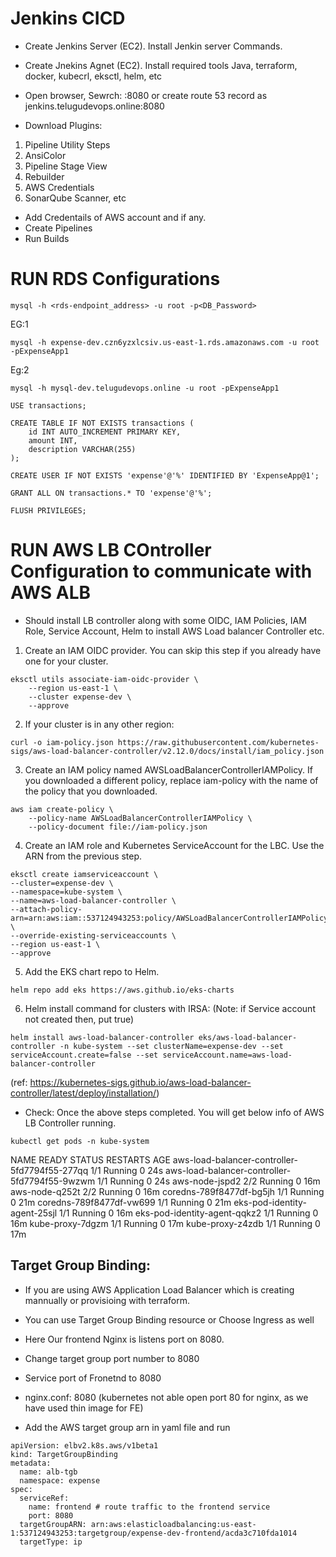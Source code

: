 # Jenkins CICD
* Create Jenkins Server (EC2). Install Jenkin server Commands.
* Create Jnekins Agnet (EC2). Install required tools Java, terraform, docker, kubecrl, eksctl, helm, etc

* Open browser, Sewrch: <Jenkins-Server-public-ip>:8080 or create route 53 record as jenkins.telugudevops.online:8080

* Download Plugins:
1. Pipeline Utility Steps
2. AnsiColor
3. Pipeline Stage View
4. Rebuilder
5. AWS Credentials
6. SonarQube Scanner, etc

* Add Credentails of AWS account and if any.
* Create Pipelines
* Run Builds


# RUN RDS Configurations

```
mysql -h <rds-endpoint_address> -u root -p<DB_Password>
```
EG:1
``` 
mysql -h expense-dev.czn6yzxlcsiv.us-east-1.rds.amazonaws.com -u root -pExpenseApp1
```
Eg:2
```
mysql -h mysql-dev.telugudevops.online -u root -pExpenseApp1
```

```
USE transactions;
```
```
CREATE TABLE IF NOT EXISTS transactions (
    id INT AUTO_INCREMENT PRIMARY KEY,
    amount INT,
    description VARCHAR(255)
);
```

```
CREATE USER IF NOT EXISTS 'expense'@'%' IDENTIFIED BY 'ExpenseApp@1';

```

```
GRANT ALL ON transactions.* TO 'expense'@'%';
```

```
FLUSH PRIVILEGES;
```
# RUN AWS LB COntroller Configuration to communicate with AWS ALB
* Should install LB controller along with some OIDC, IAM Policies, IAM Role, Service Account, Helm to install AWS Load balancer Controller etc.

1. Create an IAM OIDC provider. You can skip this step if you already have one for your cluster.
```
eksctl utils associate-iam-oidc-provider \
    --region us-east-1 \
    --cluster expense-dev \
    --approve
```
2. If your cluster is in any other region:
```
curl -o iam-policy.json https://raw.githubusercontent.com/kubernetes-sigs/aws-load-balancer-controller/v2.12.0/docs/install/iam_policy.json
```
3. Create an IAM policy named AWSLoadBalancerControllerIAMPolicy. If you downloaded a different policy, replace iam-policy with the name of the policy that you downloaded.
```
aws iam create-policy \
    --policy-name AWSLoadBalancerControllerIAMPolicy \
    --policy-document file://iam-policy.json
```
4. Create an IAM role and Kubernetes ServiceAccount for the LBC. Use the ARN from the previous step.
```
eksctl create iamserviceaccount \
--cluster=expense-dev \
--namespace=kube-system \
--name=aws-load-balancer-controller \
--attach-policy-arn=arn:aws:iam::537124943253:policy/AWSLoadBalancerControllerIAMPolicy \
--override-existing-serviceaccounts \
--region us-east-1 \
--approve
```

5. Add the EKS chart repo to Helm.
```
helm repo add eks https://aws.github.io/eks-charts
```

6. Helm install command for clusters with IRSA: (Note: if Service account not created then, put true)
```
helm install aws-load-balancer-controller eks/aws-load-balancer-controller -n kube-system --set clusterName=expense-dev --set serviceAccount.create=false --set serviceAccount.name=aws-load-balancer-controller
```
(ref: https://kubernetes-sigs.github.io/aws-load-balancer-controller/latest/deploy/installation/)

* Check: Once the above steps completed. You will get below info of AWS LB Controller running.
```
kubectl get pods -n kube-system
```
NAME                                            READY   STATUS    RESTARTS   AGE
aws-load-balancer-controller-5fd7794f55-277qq   1/1     Running   0          24s
aws-load-balancer-controller-5fd7794f55-9wzwm   1/1     Running   0          24s
aws-node-jspd2                                  2/2     Running   0          16m
aws-node-q252t                                  2/2     Running   0          16m
coredns-789f8477df-bg5jh                        1/1     Running   0          21m
coredns-789f8477df-vw699                        1/1     Running   0          21m
eks-pod-identity-agent-25sjl                    1/1     Running   0          16m
eks-pod-identity-agent-qqkz2                    1/1     Running   0          16m
kube-proxy-7dgzm                                1/1     Running   0          17m
kube-proxy-z4zdb                                1/1     Running   0          17m


## Target Group Binding:
* If you are using AWS Application Load Balancer which is creating mannually or provisioing with terraform. 
* You can use Target Group Binding resource or Choose Ingress as well
* Here Our frontend Nginx is listens port on 8080. 
* Change target group port number to 8080
* Service port of Fronetnd to 8080
* nginx.conf: 8080 (kubernetes not able open port 80 for nginx, as we have used thin image for FE)


* Add the AWS target group arn in yaml file and run
```
apiVersion: elbv2.k8s.aws/v1beta1
kind: TargetGroupBinding
metadata:
  name: alb-tgb
  namespace: expense
spec:
  serviceRef:
    name: frontend # route traffic to the frontend service
    port: 8080
  targetGroupARN: arn:aws:elasticloadbalancing:us-east-1:537124943253:targetgroup/expense-dev-frontend/acda3c710fda1014
  targetType: ip
```
